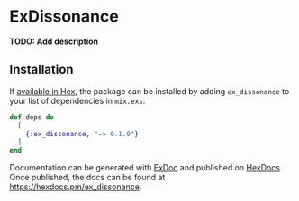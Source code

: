 # ExDissonance

**TODO: Add description**

## Installation

If [available in Hex](https://hex.pm/docs/publish), the package can be installed
by adding `ex_dissonance` to your list of dependencies in `mix.exs`:

```elixir
def deps do
  [
    {:ex_dissonance, "~> 0.1.0"}
  ]
end
```

Documentation can be generated with [ExDoc](https://github.com/elixir-lang/ex_doc)
and published on [HexDocs](https://hexdocs.pm). Once published, the docs can
be found at <https://hexdocs.pm/ex_dissonance>.


